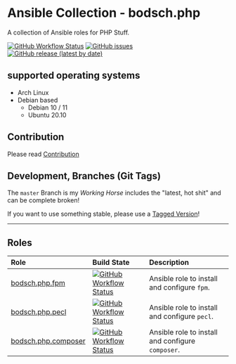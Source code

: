 # Ansible Collection - bodsch.php

A collection of Ansible roles for PHP Stuff.


[![GitHub Workflow Status](https://img.shields.io/github/actions/workflow/status/bodsch/ansible-collection-php/main.yml?branch=main)][ci]
[![GitHub issues](https://img.shields.io/github/issues/bodsch/ansible-collection-php)][issues]
[![GitHub release (latest by date)](https://img.shields.io/github/v/release/bodsch/ansible-collection-php)][releases]

[ci]: https://github.com/bodsch/ansible-collection-php/actions
[issues]: https://github.com/bodsch/ansible-collection-php/issues?q=is%3Aopen+is%3Aissue
[releases]: https://github.com/bodsch/ansible-collection-php/releases


## supported operating systems

* Arch Linux
* Debian based
    - Debian 10 / 11
    - Ubuntu 20.10

## Contribution

Please read [Contribution](CONTRIBUTING.md)

## Development,  Branches (Git Tags)

The `master` Branch is my *Working Horse* includes the "latest, hot shit" and can be complete broken!

If you want to use something stable, please use a [Tagged Version](https://github.com/bodsch/ansible-collection-php/tags)!

---

## Roles

| Role                                                      | Build State | Description |
|:--------------------------------------------------------- | :---- | :---- |
| [bodsch.php.fpm](./roles/fpm/README.md)                   | [![GitHub Workflow Status](https://img.shields.io/github/actions/workflow/status/bodsch/ansible-collection-php/fpm.yml?branch=main)][fpm]       | Ansible role to install and configure `fpm`. |
| [bodsch.php.pecl](./roles/pecl/README.md)                 | [![GitHub Workflow Status](https://img.shields.io/github/actions/workflow/status/bodsch/ansible-collection-php/pecl.yml?branch=main)][pecl]       | Ansible role to install and configure `pecl`. |
| [bodsch.php.composer](./roles/composer/README.md)         | [![GitHub Workflow Status](https://img.shields.io/github/actions/workflow/status/bodsch/ansible-collection-php/composer.yml?branch=main)][composer] | Ansible role to install and configure `composer`. |



[fpm]: https://github.com/bodsch/ansible-collection-php/actions/workflows/fpm.yml
[pecl]: https://github.com/bodsch/ansible-collection-php/actions/workflows/pecl.yml
[composer]: https://github.com/bodsch/ansible-collection-php/actions/workflows/composer.yml
